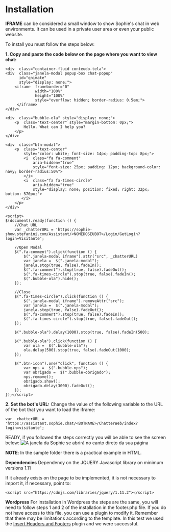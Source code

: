 ﻿
# Installation


**IFRAME** can be considered a small window to show Sophie's chat in web environments. It can be used in a private user area or even your public website.

To install you must follow the steps below:

**1. Copy and paste the code below on the page where you want to view chat:**

    <div  class="container-fluid conteudo-tela">
	<div  class="janela-modal popup-box chat-popup"  
		  id="qnimate"
		  style="display: none;">
		<iframe  frameborder="0"  
				 width="100%"  
				 height="100%"  
				 style="overflow: hidden; border-radius: 0.5em;">
		 </iframe>
	</div>

	<div  class="bubble-ola" style="display: none;">
		<p  class="text-center" style="margin-bottom: 0px;">
			Hello. What can I help you?
		</p>
	</div>

	<div  class="btn-modal">
		<p  class="text-center" 
			style="color: white; font-size: 14px; padding-top: 8px;">
			<i  class="fa fa-comment"
				aria-hidden="true"
				style="font-size: 25px; padding: 12px; background-color: navy; border-radius:50%">
			</i>
			<i  class="fa fa-times-circle"
				aria-hidden="true" 
				style="display: none; position: fixed; right: 32px;  bottom: 570px;">
		   </i>
		</p>
	</div>
</div>

    <script>
	$(document).ready(function () {
		//Chat URL
		var _chatterURL = 'https://sophie-show.stefanini.com/Assistant/<NOMEDOSEUBOT>/Login/GetLogin?login=Visitante';

		//Open Modal
		$(".fa-comment").click(function () {
			$(".janela-modal iframe").attr("src", _chatterURL)
			var janela =  $(".janela-modal");
			janela.stop(true, false).fadeIn();
			$(".fa-comment").stop(true, false).fadeOut();
			$(".fa-times-circle").stop(true, false).fadeIn();
			$(".bubble-ola").hide();
		});
		
		//Close
		$(".fa-times-circle").click(function () {
			$(".janela-modal iframe").removeAttr("src");
			var janela =  $(".janela-modal");
			janela.stop(true, false).fadeOut();
			$(".fa-comment").stop(true, false).fadeIn();
			$(".fa-times-circle").stop(true, false).fadeOut();
		});
		
		$(".bubble-ola").delay(1000).stop(true, false).fadeIn(500);

		$(".bubble-ola").click(function () {
			var ola =  $(".bubble-ola");
			ola.delay(500).stop(true, false).fadeOut(1000);
		});
		
		$(".btn-icon").one("click", function () {
			var nps =  $(".bubble-nps");
			var obrigado =  $(".bubble-obrigado");
			nps.remove();
			obrigado.show();
			obrigado.delay(3000).fadeOut();
		});
	});</script>


**2. Set the bot's URL:**
Change the value of the following variable to the URL of the bot that you want to load the iframe:

    var _chatterURL = 'https://assistant.sophie.chat/<BOTNAME>/ChatterWeb/index?login=visitante';

READY, if you followed the steps correctly you will be able to see the screen below:
![A janela da Sophie se abrirá no canto direto da sua página ](https://doc.sophie.chat/pt/wp-content/uploads/2019/12/iframe-sophie.jpg)

**NOTE**: In the sample folder there is a practical example in HTML.

**Dependencies**
Dependency on the JQUERY Javascript library on minimum versions 1.11

If it already exists on the page to be implemented, it is not necessary to import it, if necessary, point to:

    <script src="https://cdnjs.com/libraries/jquery/1.11.2"></script>

**Wordpress**
For installation in Wordpress the steps are the same, you will need to follow steps 1 and 2 of the installation in the footer.php file. If you do not have access to this file, you can use a plugin to modify it. Remember that there may be limitations according to the template. In this test we used the [Insert Headers and Footers](https://br.wordpress.org/plugins/insert-headers-and-footers/) plugin and we were successful.

